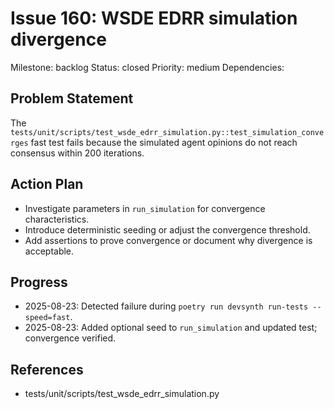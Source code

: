 # Issue 160: WSDE EDRR simulation divergence
Milestone: backlog
Status: closed
Priority: medium
Dependencies:

## Problem Statement
The `tests/unit/scripts/test_wsde_edrr_simulation.py::test_simulation_converges` fast test fails because the simulated agent opinions do not reach consensus within 200 iterations.

## Action Plan
- Investigate parameters in `run_simulation` for convergence characteristics.
- Introduce deterministic seeding or adjust the convergence threshold.
- Add assertions to prove convergence or document why divergence is acceptable.

## Progress
- 2025-08-23: Detected failure during `poetry run devsynth run-tests --speed=fast`.
- 2025-08-23: Added optional seed to `run_simulation` and updated test; convergence verified.

## References
- tests/unit/scripts/test_wsde_edrr_simulation.py
